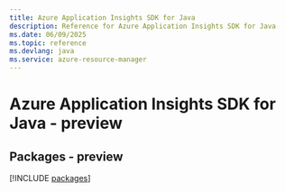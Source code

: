 ```yaml
---
title: Azure Application Insights SDK for Java
description: Reference for Azure Application Insights SDK for Java
ms.date: 06/09/2025
ms.topic: reference
ms.devlang: java
ms.service: azure-resource-manager
---
```

# Azure Application Insights SDK for Java - preview
## Packages - preview
[!INCLUDE [packages](application-insights-index.md)]